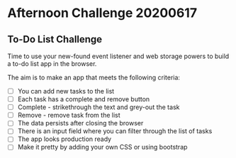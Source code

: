 # Afternoon Challenge 20200617

## To-Do List Challenge

Time to use your new-found event listener and web storage powers to build a to-do list app in the browser.

The aim is to make an app that meets the following criteria:

- [ ] You can add new tasks to the list
- [ ] Each task has a complete and remove button
- [ ] Complete - strikethrough the text and grey-out the task
- [ ] Remove - remove task from the list
- [ ] The data persists after closing the browser
- [ ] There is an input field where you can filter through the list of tasks
- [ ] The app looks production ready
- [ ] Make it pretty by adding your own CSS or using bootstrap